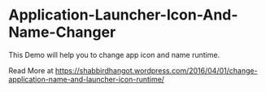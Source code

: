 # Application-Launcher-Icon-And-Name-Changer
This Demo will help you to change app icon and name runtime.

Read More at https://shabbirdhangot.wordpress.com/2016/04/01/change-application-name-and-launcher-icon-runtime/
